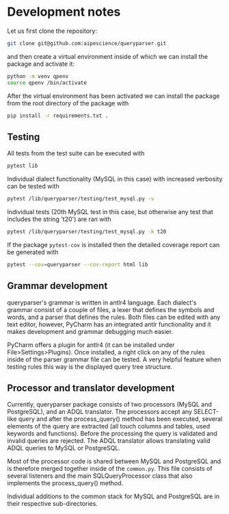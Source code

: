 Development notes
=================

Let us first clone the repository:

```bash
git clone git@github.com:aipescience/queryparser.git
```

and then create a virtual environment inside of which we can install the
package and activate it:

```bash
python -m venv qpenv
source qpenv /bin/activate
```

After the virtual environment has been activated we can install the package
from the root directory of the package with

```bash
pip install -r requirements.txt .
```

Testing
-------

All tests from the test suite can be executed with 

```bash
pytest lib
```

Individual dialect functionality (MySQL in this case) with increased verbosity
can be tested with

```bash
pytest /lib/queryparser/testing/test_mysql.py -v
```

Individual tests (20th MySQL test in this case, but otherwise any test
that includes the string 't20') are ran with

```bash
pytest /lib/queryparser/testing/test_mysql.py -k t20
```

If the package `pytest-cov` is installed then the detailed coverage report
can be generated with

```bash
pytest --cov=queryparser --cov-report html lib
```

Grammar development
-------------------

queryparser's grammar is written in antlr4 language. Each dialect's grammar
consist of a couple of files, a lexer that defines the symbols and words,
and a parser that defines the rules. Both files can be edited with any
text editor, however, PyCharm has an integrated antlr functionality and it 
makes development and grammar debugging much easier.

PyCharm offers a plugin for antlr4 (it can be installed under File>Settings>Plugins).
Once installed, a right click on any of the rules inside of the parser
grammar file can be tested. A very helpful feature when testing rules this way
is the displayed query tree structure.

Processor and translator development
------------------------------------

Currently, queryparser package consists of two processors (MySQL and PostgreSQL),
and an ADQL translator. The processors accept any SELECT-like query and
after the process_query() method has been executed, several elements of
the query are extracted (all touch columns and tables, used keywords and functions).
Before the processing the query is validated and invalid queries are rejected.
The ADQL translator allows translating valid ADQL queries to MySQL or PostgreSQL.

Most of the processor code is shared between MySQL and PostgreSQL and is
therefore merged together inside of the `common.py`. This file consists
of several listeners and the main SQLQueryProcessor class that also implements
the process_query() method.

Individual additions to the common stack for MySQL and PostgreSQL are in
their respective sub-directories.


